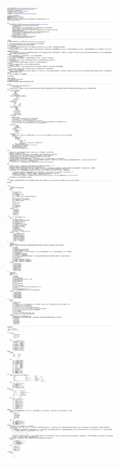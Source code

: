 ![Redis笔记一览](https://raw.githubusercontent.com/derogithub/dabaihua/master/images/Redis%E7%AC%94%E8%AE%B0%E4%B8%80%E8%A7%88.jpg "Redis笔记一览")
